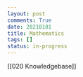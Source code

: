 ```yaml
---
layout: post
comments: True
date: 20210101
title: Mathematics
tags: []
status: in-progress
---
```


[[020 Knowledgebase]]
